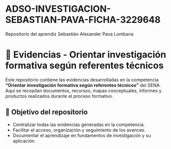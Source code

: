 # ADSO-INVESTIGACION-SEBASTIAN-PAVA-FICHA-3229648
Repositorio del aprendiz Sebastián Alexander Pava Lombana

# 📘 Evidencias - Orientar investigación formativa según referentes técnicos

Este repositorio contiene las evidencias desarrolladas en la competencia **“Orientar investigación formativa según referentes técnicos”** del SENA.  
Aquí se recopilan documentos, recursos, mapas conceptuales, informes y productos realizados durante el proceso formativo.

## 🎯 Objetivo del repositorio
- Centralizar todas las evidencias generadas en la competencia.
- Facilitar el acceso, organización y seguimiento de los avances.
- Documentar el aprendizaje en fundamentos de investigación y su aplicación.
